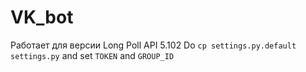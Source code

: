 # VK_bot
Работает для версии Long Poll API 5.102
Do `cp settings.py.default settings.py` and set `TOKEN` and `GROUP_ID`